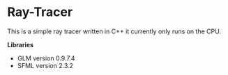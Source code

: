 # Ray-Tracer
This is a simple ray tracer written in C++ it currently only runs on the CPU.

**Libraries**
* GLM version 0.9.7.4
* SFML version 2.3.2
